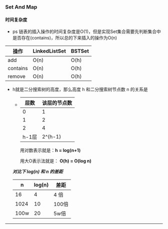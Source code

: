 ### Set And Map

#### 时间复杂度

+ ps 链表的插入操作的时间复杂度是O(1)，但是实现Set集合需要先判断集合中是否存在(contains)，所以总的下来插入的操作为O(n)

|   操作   |  LinkedListSet    |    BSTSet  |
| ---- | ---- | ---- |
|   add   |   O(n)   |    O(h)  |
|   contains |   O(n)   |   O(h)   |
|   remove |  O(n)    |   O(h)   |

+ h就是二分搜索树的高度，那么高度 h 和二分搜索树节点数 n 的关系是
  
    + | **层数** | **该层的节点数** |
      | -------- | ---------------- |
      | 0        | 1                |
      | 1        | 2                |
      | 2        | 4                |
      | h-1层    | 2^(h-1)          |
    
      用对数表示就是：**h = log(n+1)**
    
      用大O表示法就是： **O(h) = O(log n)**

    ***对比下 log(n) 和 n 的差距***
    
    |   n   | **log(n)** | **差距**  |
    | ---- | ---- | ---- |
    |   16   |   4   |  4 倍  |
    | 1024 |   10   |   100倍   |
    | 100w |  20   |   5w倍   |

---

